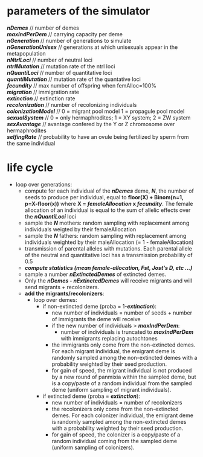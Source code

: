 # parameters of the simulator  
***nDemes*** // number of demes  
***maxIndPerDem*** // carrying capacity per deme  
***nGeneration*** // number of generations to simulate  
***nGenerationUnisex***	// generations at which unisexuals appear in the metapopulation  
***nNtrlLoci*** // number of neutral loci  
***ntrlMutation*** // mutation rate of the ntrl loci  
***nQuantiLoci*** // number of quantitative loci  
***quantiMutation*** // mutation rate of the quantative loci  
***fecundity*** // max number of offspring when femAlloc=100%  
***migration*** // immigration rate  
***extinction*** // extinction rate  
***recolonization*** // number of recolonizing individuals  
***colonizationModel*** // 0 = migrant pool model 1 = propagule pool model  
***sexualSystem*** // 0 = only hermaphrodites; 1 = XY system; 2 = ZW system  
***sexAvantage*** // avantage confered by the Y or Z chromosome over hermaphrodites  
***selfingRate*** // probability to have an ovule being fertilized by sperm from the same individual  
  
# life cycle  
  - loop over generations:  
    * compute for each individual of the ***nDemes*** deme, ***N***, the number of seeds to produce per individual, equal to __floor(X) + Binom(n=1, p=X-floor(x))__ where __X = ***femaleAllocation*** x ***fecundity***__. The female allocation of an individual is equal to the sum of allelic effects over the ***nQuantiLoci*** loci  
    * sample the ***N*** mothers:  random sampling with replacement among individuals weigted by their femaleAllocation  
    * sample the ***N*** fathers: random sampling with replacement among individuals weighted by their maleAllocation (= 1 - femaleAllocation)  
    * transmission of parental alleles with mutations. Each parental allele of the neutral and quantitative loci has a transmission probability of 0.5  
    * ***compute statistics (mean female-allocation, Fst, Jost's D, etc ...)***
    * sample a number ***nExtinctedDemes*** of extincted demes.  
    * Only the ***nDemes - nExtinctedDemes*** will receive migrants and will send migrants + recolonizers.  
    * __add the migrants/recolonizers__:  
      * loop over demes:  
        * if non-extincted deme (proba = 1-***extinction***):  
          * new number of individuals = number of seeds + number of immigrants the deme will receive  
          * if the new number of individuals > ***maxIndPerDem***:  
            * number of individuals is truncated to ***maxIndPerDem*** with immigrants replacing autochtones  
          * the immigrants only come from the non-extincted demes. For each migrant individual, the emigrant deme is randomly sampled among the non-extincted demes with a probability weighted by their seed production.  
          * for gain of speed, the migrant individual is not produced by a new round of panmixia within the sampled deme, but is a copy/paste of a random individual from the sampled deme (uniform sampling of migrant individuals).  
        * if extincted deme (proba = ***extinction***):
          * new number of individuals = number of recolonizers  
          * the recolonizers only come from the non-extincted demes. For each colonizer individual, the emigrant deme is randomly sampled among the non-extincted demes with a probability weighted by their seed production.  
          * for gain of speed, the colonizer is a copy/paste of a random individual coming from the sampled deme (uniform sampling of colonizers).  

